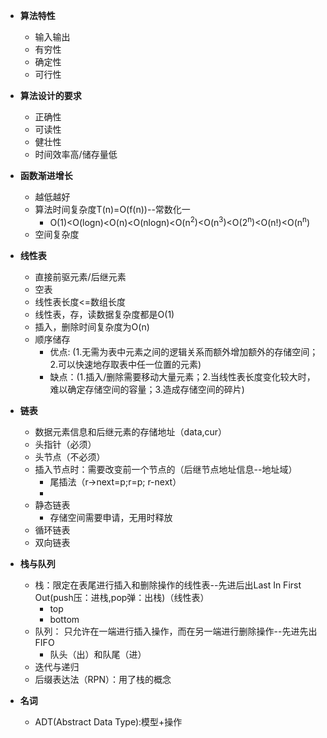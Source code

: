 + **算法特性**
  + 输入输出
  + 有穷性
  + 确定性
  + 可行性

+ **算法设计的要求**
  + 正确性
  + 可读性
  + 健壮性
  + 时间效率高/储存量低

+ **函数渐进增长**
  + 越低越好
  + 算法时间复杂度T(n)=O(f(n))--常数化一
    + O(1)<O(logn)<O(n)<O(nlogn)<O(n<sup>2</sup>)<O(n<sup>3</sup>)<O(2<sup>n</sup>)<O(n!)<O(n<sup>n</sup>)
  + 空间复杂度


+ **线性表**
  + 直接前驱元素/后继元素
  + 空表
  + 线性表长度<=数组长度
  + 线性表，存，读数据复杂度都是O(1)
  + 插入，删除时间复杂度为O(n)
  + 顺序储存
    + 优点: (1.无需为表中元素之间的逻辑关系而额外增加额外的存储空间；2.可以快速地存取表中任一位置的元素)
    + 缺点：(1.插入/删除需要移动大量元素；2.当线性表长度变化较大时，难以确定存储空间的容量；3.造成存储空间的碎片)

+ **链表**
  + 数据元素信息和后继元素的存储地址（data,cur）
  + 头指针（必须）
  + 头节点（不必须）
  + 插入节点时：需要改变前一个节点的（后继节点地址信息--地址域）
    + 尾插法（r->next=p;r=p; r-next）
    + 
  + 静态链表
    + 存储空间需要申请，无用时释放
  + 循环链表
  + 双向链表

+ **栈与队列**
  + 栈：限定在表尾进行插入和删除操作的线性表--先进后出Last In First Out(push压：进栈,pop弹：出栈)（线性表）
      + top
      + bottom
  + 队列： 只允许在一端进行插入操作，而在另一端进行删除操作--先进先出FIFO
    + 队头（出）和队尾（进）
  + 迭代与递归
  + 后缀表达法（RPN）：用了栈的概念

+ **名词**
  + ADT(Abstract Data Type):模型+操作